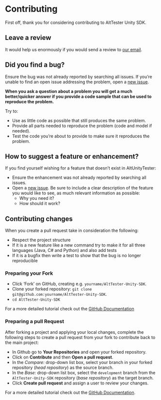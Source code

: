 # Contributing

First off, thank you for considering contributing to AltTester Unity SDK.


## Leave a review

It would help us enormously if you would send a review to [our email](mailto:alttester@altom.com).


## Did you find a bug?

Ensure the bug was not already reported by searching all issues.
If you’re unable to find an open issue addressing the problem, open a [new issue](https://github.com/alttester/AltTester-Unity-SDK/issues/new?assignees=&labels=bug&template=bug-report.md&title=).


**When you ask a question about a problem you will get a much better/quicker answer if you provide a code sample that can be used to reproduce the problem.**

Try to:

* Use as little code as possible that still produces the same problem.
* Provide all parts needed to reproduce the problem (code and model if needed).
* Test the code you’re about to provide to make sure it reproduces the problem.


## How to suggest a feature or enhancement?

If you find yourself wishing for a feature that doesn’t exist in AltUnityTester:

* Ensure the enhancement was not already reported by searching all issues.
* Open a [new issue](https://github.com/alttester/AltTester-Unity-SDK/issues/new?assignees=&labels=&template=feature-request.md&title=). Be sure to include a clear description of the feature you would like to see, as much relevant information as possible:
  * Why you need it?
  * How should it work?


## Contributing changes

When you create a pull request take in consideration the following:

* Respect the project structure
* If it is a new feature like a new command try to make it for all three languages (Java, C# and Python) and also add tests
* If it is a bugfix then write a test to show that the bug is no longer reproducible


### Preparing your Fork

* Click ‘Fork’ on GitHub, creating e.g. `yourname/AltTester-Unity-SDK`.
* Clone your forked repository: `git clone git@github.com:yourname/AltTester-Unity-SDK`.
* `cd AltTester-Unity-SDK`

For a more detailed tutorial check out the [GitHub Documentation](https://docs.github.com/en/get-started/quickstart/contributing-to-projects#forking-a-repository)


### Preparing a pull Request

After forking a project and applying your local changes, complete the following steps to create a pull request from your fork to contribute back to the main project:

* In Github go to **Your Repositories** and open your forked repository.
* Click on **Contribute** and then **Open a pull request**.
* In the *Compare:* drop-down list box, select your branch in your forked repository (*head repository*) as the source branch.
* In the *Base:* drop-down list box, select the `development` branch from the `AltTester-Unity-SDK` repository  (*base repository*) as the target branch.
* Click **Create pull request** and assign a user to review your changes.

For a more detailed tutorial check out the [GitHub Documentation](https://docs.github.com/en/get-started/quickstart/contributing-to-projects).
